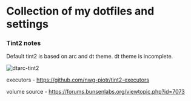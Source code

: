 # Collection of my dotfiles and settings

### Tint2 notes
Default tint2 is based on arc and dt theme. dt theme is incomplete.

![dtarc-tint2](https://files.catbox.moe/vv5zsh.png)

executors - https://github.com/nwg-piotr/tint2-executors

volume source - https://forums.bunsenlabs.org/viewtopic.php?id=7073

